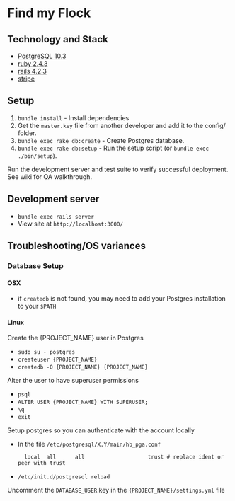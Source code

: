 # Find my Flock

## Technology and Stack
- [PostgreSQL 10.3](https://www.postgresql.org/docs/current/static/release-10-3.html)
- [ruby 2.4.3](https://www.ruby-lang.org/en/news/2017/12/14/ruby-2-4-3-released/)
- [rails 4.2.3](http://guides.rubyonrails.org/v5.2/)
- [stripe](https://stripe.com/docs/api)


## Setup
1. `bundle install` - Install dependencies
1. Get the `master.key` file from another developer and add it to the config/ folder.
1. `bundle exec rake db:create` - Create Postgres database.
1. `bundle exec rake db:setup` - Run the setup script (or `bundle exec ./bin/setup`).

Run the development server and test suite to verify successful deployment. See wiki for QA walkthrough.

## Development server
- `bundle exec rails server`
- View site at `http://localhost:3000/`

## Troubleshooting/OS variances

### Database Setup

#### OSX
  - if `createdb` is not found, you may need to add your Postgres installation to your `$PATH`

#### Linux
  Create the {PROJECT_NAME} user in Postgres

  - `sudo su - postgres`
  - `createuser {PROJECT_NAME}`
  - `createdb -O {PROJECT_NAME} {PROJECT_NAME}`

  Alter the user to have superuser permissions

  - `psql`
  - `ALTER USER {PROJECT_NAME} WITH SUPERUSER;`
  - `\q`
  - `exit`

  Setup postgres so you can authenticate with the account locally

  - In the file `/etc/postgresql/X.Y/main/hb_pga.conf`
    ```
      local  all      all                    trust # replace ident or peer with trust
    ```
  - `/etc/init.d/postgresql reload`

  Uncomment the `DATABASE_USER` key in the `{PROJECT_NAME}/settings.yml` file
